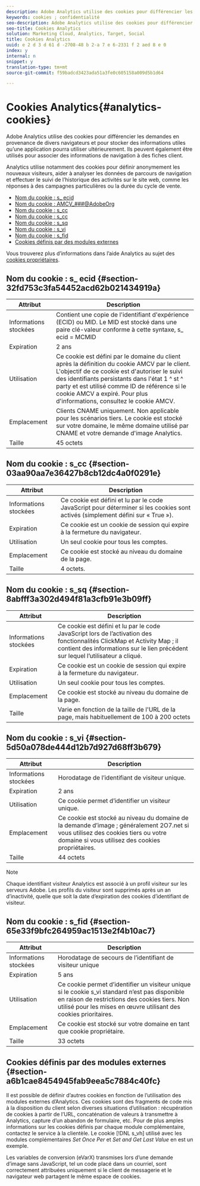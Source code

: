 ```yaml
---
description: Adobe Analytics utilise des cookies pour différencier les demandes en provenance de divers navigateurs et pour stocker des informations utiles qu’une application pourra utiliser ultérieurement. Ils peuvent également être utilisés pour associer des informations de navigation à des fiches client.
keywords: cookies ; confidentialité
seo-description: Adobe Analytics utilise des cookies pour différencier les demandes en provenance de divers navigateurs et pour stocker des informations utiles qu’une application pourra utiliser ultérieurement. Ils peuvent également être utilisés pour associer des informations de navigation à des fiches client.
seo-title: Cookies Analytics
solution: Marketing Cloud, Analytics, Target, Social
title: Cookies Analytics
uuid: e 2 d 3 d 61 d -2708-48 b 2-a 7 e 6-2331 f 2 aed 8 e 0
index: y
internal: n
snippet: y
translation-type: tm+mt
source-git-commit: f59badcd3423ada51a3fe0c605158a009d5b1d64

---
```



# Cookies Analytics{#analytics-cookies}

Adobe Analytics utilise des cookies pour différencier les demandes en provenance de divers navigateurs et pour stocker des informations utiles qu’une application pourra utiliser ultérieurement. Ils peuvent également être utilisés pour associer des informations de navigation à des fiches client.

Analytics utilise notamment des cookies pour définir anonymement les nouveaux visiteurs, aider à analyser les données de parcours de navigation et effectuer le suivi de l’historique des activités sur le site web, comme les réponses à des campagnes particulières ou la durée du cycle de vente.

* [Nom du cookie : s_ ecid](../cookies/cookies-mc.md#section-32fd753c3fa54452acd62b021434919a)
* [Nom du cookie : AMCV_###@AdobeOrg](../cookies/cookies-mc.md#section-a12aa2a9296940ae82d8921b381b8fb0)
* [Nom du cookie : s_cc](../cookies/cookies-analytics.md#section-03aa90aa7e36427b8cb12dc4a0f0291e)
* [Nom du cookie : s_cc](../cookies/cookies-analytics.md#section-03aa90aa7e36427b8cb12dc4a0f0291e)
* [Nom du cookie : s_sq](../cookies/cookies-analytics.md#section-8abfff3a302d494f81a3cfb91e3b09ff)
* [Nom du cookie : s_vi](../cookies/cookies-analytics.md#section-5d50a078de444d12b7d927d68ff3b679)
* [Nom du cookie : s_fid](../cookies/cookies-analytics.md#section-65e33f9bfc264959ac1513e2f4b10ac7)
* [Cookies définis par des modules externes](../cookies/cookies-analytics.md#section-a6b1cae8454945fab9eea5c7884c40fc)

Vous trouverez plus d’informations dans l’aide Analytics au sujet des [cookies propriétaires](/help/interface/cookies/cookies-first-party.md).

## Nom du cookie : s_ ecid {#section-32fd753c3fa54452acd62b021434919a}

| Attribut | Description |
|--- |--- |
| Informations stockées | Contient une copie de l'identifiant d'expérience (ECID) ou MID. Le MID est stocké dans une paire clé-valeur conforme à cette syntaxe, s_ ecid = MCMID | <ECID> |
| Expiration | 2 ans |
| Utilisation | Ce cookie est défini par le domaine du client après la définition du cookie AMCV par le client. L'objectif de ce cookie est d'autoriser le suivi des identifiants persistants dans l'état 1 ^ st ^ party et est utilisé comme ID de référence si le cookie AMCV a expiré. Pour plus d'informations, consultez le cookie AMCV. |
| Emplacement | Clients CNAME uniquement. Non applicable pour les scénarios tiers. Le cookie est stocké sur votre domaine, le même domaine utilisé par CNAME et votre demande d'image Analytics. |
| Taille | 45 octets |

## Nom du cookie : s_cc {#section-03aa90aa7e36427b8cb12dc4a0f0291e}

| Attribut | Description |
|--- |--- |
| Informations stockées | Ce cookie est défini et lu par le code JavaScript pour déterminer si les cookies sont activés (simplement défini sur « True »). |
| Expiration | Ce cookie est un cookie de session qui expire à la fermeture du navigateur. |
| Utilisation | Un seul cookie pour tous les comptes. |
| Emplacement | Ce cookie est stocké au niveau du domaine de la page. |
| Taille | 4 octets. |

## Nom du cookie : s_sq {#section-8abfff3a302d494f81a3cfb91e3b09ff}

| Attribut | Description |
|--- |--- |
| Informations stockées | Ce cookie est défini et lu par le code JavaScript lors de l’activation des fonctionnalités ClickMap et Activity Map ; il contient des informations sur le lien précédent sur lequel l’utilisateur a cliqué. |
| Expiration | Ce cookie est un cookie de session qui expire à la fermeture du navigateur. |
| Utilisation | Un seul cookie pour tous les comptes. |
| Emplacement | Ce cookie est stocké au niveau du domaine de la page. |
| Taille | Varie en fonction de la taille de l'URL de la page, mais habituellement de 100 à 200 octets |

## Nom du cookie : s_vi {#section-5d50a078de444d12b7d927d68ff3b679}

| Attribut | Description |
|--- |--- |
| Informations stockées | Horodatage de l’identifiant de visiteur unique. |
| Expiration | 2 ans |
| Utilisation | Ce cookie permet d’identifier un visiteur unique. |
| Emplacement | Ce cookie est stocké au niveau du domaine de la demande d’image ; généralement 2O7.net si vous utilisez des cookies tiers ou votre domaine si vous utilisez des cookies propriétaires. |
| Taille | 44 octets |

>[!NOTE]
>
>Chaque identifiant visiteur Analytics est associé à un profil visiteur sur les serveurs Adobe. Les profils du visiteur sont supprimés après un an d’inactivité, quelle que soit la date d’expiration des cookies d’identifiant de visiteur.

## Nom du cookie : s_fid {#section-65e33f9bfc264959ac1513e2f4b10ac7}

| Attribut | Description |
|--- |--- |
| Informations stockées | Horodatage de secours de l’identifiant de visiteur unique |
| Expiration | 5 ans |
| Utilisation | Ce cookie permet d’identifier un visiteur unique si le cookie s_vi standard n’est pas disponible en raison de restrictions des cookies tiers. Non utilisé pour les mises en œuvre utilisant des cookies prioritaires. |
| Emplacement | Ce cookie est stocké sur votre domaine en tant que cookie propriétaire. |
| Taille | 33 octets |

## Cookies définis par des modules externes {#section-a6b1cae8454945fab9eea5c7884c40fc}

Il est possible de définir d’autres cookies en fonction de l’utilisation des modules externes d’Analytics. Ces cookies sont des fragments de code mis à la disposition du client selon diverses situations d’utilisation : récupération de cookies à partir de l’URL, concaténation de valeurs à transmettre à Analytics, capture d’un abandon de formulaire, etc. Pour de plus amples informations sur les cookies définis par chaque module complémentaire, contactez le service à la clientèle. Le cookie [!DNL s_vh] utilisé avec les modules complémentaires *Set Once Per* et *Set and Get Last Value* en est un exemple.

Les variables de conversion (eVarX) transmises lors d’une demande d’image sans JavaScript, tel un code placé dans un courriel, sont correctement attribuées uniquement si le client de messagerie et le navigateur web partagent le même espace de cookies.
